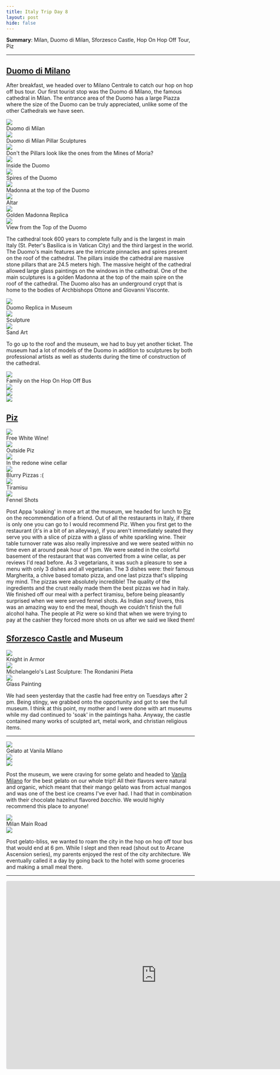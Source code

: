 ```yaml
---
title: Italy Trip Day 8
layout: post
hide: false
---
```


**Summary**: Milan, Duomo di Milan, Sforzesco Castle, Hop On Hop Off Tour, Piz

---

## [Duomo di Milano](http://www.wikiwand.com/en/Milan_Cathedral)

After breakfast, we headed over to Milano Centrale to catch our hop on hop off bus tour. Our first tourist stop was the Duomo di Milano, the famous cathedral in Milan. The entrance area of the Duomo has a large Piazza where the size of the Duomo can be truly appreciated, unlike some of the other Cathedrals we have seen.

<div class="row">
    <div class="12u 12u$(mobile) item">
        <img src="{{'assets/images/blog/italy_trip/day7/duomomilan2.jpg' | relative_url }}" class="blog-image">
        <figcaption>Duomo di Milan</figcaption>
    </div>
    <div class="6u 12u$(mobile) item">
        <img src="{{'assets/images/blog/italy_trip/day8/duomomilan1.jpg' | relative_url }}" class="blog-image">
        <figcaption>Duomo di Milan Pillar Sculptures</figcaption>
    </div>
    <div class="6u 12u$(mobile) item">
        <img src="{{'assets/images/blog/italy_trip/day8/duomoinside.jpg' | relative_url }}" class="blog-image">
        <figcaption>Don't the Pillars look like the ones from the Mines of Moria?</figcaption>
    </div>
    <div class="6u 12u$(mobile) item">
        <img src="{{'assets/images/blog/italy_trip/day8/duomoinside2.jpg' | relative_url }}" class="blog-image">
        <figcaption class="margin-bottom">Inside the Duomo</figcaption>
        <img src="{{'assets/images/blog/italy_trip/day8/duomospires.jpg' | relative_url }}" class="blog-image">
        <figcaption class="margin-bottom">Spires of the Duomo</figcaption>
        <img src="{{'assets/images/blog/italy_trip/day8/duomomadonna2.jpg' | relative_url }}" class="blog-image">
        <figcaption class="margin-bottom">Madonna at the top of the Duomo</figcaption>
    </div>
    <div class="6u 12u$(mobile) item">
        <img src="{{'assets/images/blog/italy_trip/day8/duomoinside3.jpg' | relative_url }}" class="blog-image">
        <figcaption class="margin-bottom">Altar</figcaption>
        <img src="{{'assets/images/blog/italy_trip/day8/duomomadonna1.jpg' | relative_url }}" class="blog-image">
        <figcaption class="margin-bottom">Golden Madonna Replica</figcaption>
    </div>
    <div class="12u 12u$(mobile) item">
        <img src="{{'assets/images/blog/italy_trip/day8/duomotopview.jpg' | relative_url }}" class="blog-image">
        <figcaption>View from the Top of the Duomo</figcaption>
    </div>
</div>

The cathedral took 600 years to complete fully and is the largest in main Italy (St. Peter's Basilica is in Vatican City) and the third largest in the world. The Duomo's main features are the intricate pinnacles and spires present on the roof of the cathedral. The pillars inside the cathedral are massive stone pillars that are 24.5 meters high. The massive height of the cathedral allowed large glass paintings on the windows in the cathedral. One of the main sculptures is a golden Madonna at the top of the main spire on the roof of the cathedral. The Duomo also has an underground crypt that is home to the bodies of Archbishops Ottone and Giovanni Visconte. 

<div class="row">
    <div class="12u 12u$(mobile) item">
        <img src="{{'assets/images/blog/italy_trip/day8/museum2.jpg' | relative_url }}" class="blog-image">
        <figcaption>Duomo Replica in Museum</figcaption>
    </div>
    <div class="6u 12u$(mobile) item">
        <img src="{{'assets/images/blog/italy_trip/day8/museum1.jpg' | relative_url }}" class="blog-image">
        <figcaption>Sculpture</figcaption>
    </div>
    <div class="6u 12u$(mobile) item">
        <img src="{{'assets/images/blog/italy_trip/day8/sandart.jpg' | relative_url }}" class="blog-image">
        <figcaption>Sand Art</figcaption>
    </div>
</div>

To go up to the roof and the museum, we had to buy yet another ticket. The museum had a lot of models of the Duomo in addition to sculptures by both professional artists as well as students during the time of construction of the cathedral.

<div class="row">
    <div class="4u 12u$(mobile) item">
        <img src="{{'assets/images/blog/italy_trip/day8/fambus.jpg' | relative_url }}" class="blog-image">
        <figcaption>Family on the Hop On Hop Off Bus</figcaption>
    </div>
    <div class="8u 12u$(mobile) item">
        <img src="{{'assets/images/blog/italy_trip/day8/famparents.jpg' | relative_url }}" class="blog-image">
    </div>
</div>
<div class="row">
    <div class="6u 12u$(mobile) item">
        <img src="{{'assets/images/blog/italy_trip/day8/famduomo.jpg' | relative_url }}" class="blog-image">
    </div>
    <div class="6u 12u$(mobile) item">
        <img src="{{'assets/images/blog/italy_trip/day8/famammalaughing.jpg' | relative_url }}" class="blog-image">
    </div>
</div>

## [Piz](https://www.google.com/maps/place/Piz/@18.4708117,73.9065882,15z/data=!4m5!3m4!1s0x4786c6ab76836fdd:0x16966d59fc5a5e6!8m2!3d45.4622104!4d9.1856901)

<div class="row">
    <div class="6u 12u$(mobile) item">
        <img src="{{'assets/images/blog/italy_trip/day8/piz1.jpg' | relative_url }}" class="blog-image">
        <figcaption>Free White Wine!</figcaption>
    </div>
    <div class="6u 12u$(mobile) item">
        <img src="{{'assets/images/blog/italy_trip/day8/piz2.jpg' | relative_url }}" class="blog-image">
        <figcaption>Outside Piz</figcaption>
    </div>
    <div class="6u 12u$(mobile) item">
        <img src="{{'assets/images/blog/italy_trip/day8/piz3.jpg' | relative_url }}" class="blog-image">
        <figcaption>In the redone wine cellar</figcaption>
    </div>
    <div class="6u 12u$(mobile) item">
        <img src="{{'assets/images/blog/italy_trip/day8/piz4.jpg' | relative_url }}" class="blog-image">
        <figcaption>Blurry Pizzas :(</figcaption>
    </div>
    <div class="6u 12u$(mobile) item">
        <img src="{{'assets/images/blog/italy_trip/day8/piz6.jpg' | relative_url }}" class="blog-image">
        <figcaption>Tiramisu</figcaption>
    </div>
    <div class="6u 12u$(mobile) item">
        <img src="{{'assets/images/blog/italy_trip/day8/piz5.jpg' | relative_url }}" class="blog-image">
        <figcaption>Fennel Shots</figcaption>
    </div>
</div>


Post Appa 'soaking' in more art at the museum, we headed for lunch to [Piz]() on the recommendation of a friend. Out of all the restaurants in Italy, if there is only one you can go to I would recommend Piz. When you first get to the restaurant (it's in a bit of an alleyway), if you aren't immediately seated they serve you with a slice of pizza with a glass of white sparkling wine. Their table turnover rate was also really impressive and we were seated within no time even at around peak hour of 1 pm. We were seated in the colorful basement of the restaurant that was converted from a wine cellar, as per reviews I'd read before. As 3 vegetarians, it was such a pleasure to see a menu with only 3 dishes and all vegetarian. The 3 dishes were: their famous Margherita, a chive based tomato pizza, and one last pizza that's slipping my mind. The pizzas were absolutely incredible! The quality of the ingredients and the crust really made them the best pizzas we had in Italy. We finished off our meal with a perfect tiramisu, before being pleasantly surprised when we were served fennel shots. As Indian *sauf* lovers, this was an amazing way to end the meal, though we couldn't finish the full alcohol haha. The people at Piz were so kind that when we were trying to pay at the cashier they forced more shots on us after we said we liked them! 

## [Sforzesco Castle](http://www.wikiwand.com/en/Sforza_Castle) and Museum

<div class="row">
    <div class="4u 12u$(mobile) item">
        <img src="{{'assets/images/blog/italy_trip/day8/smuseum1.jpg' | relative_url }}" class="blog-image">
        <figcaption>Knight in Armor</figcaption>
    </div>
    <div class="4u 12u$(mobile) item">
        <img src="{{'assets/images/blog/italy_trip/day8/smuseum2.jpg' | relative_url }}" class="blog-image">
        <figcaption>Michelangelo's Last Sculpture: The Rondanini Pieta</figcaption>
    </div>
    <div class="4u 12u$(mobile) item">
        <img src="{{'assets/images/blog/italy_trip/day8/smuseum3.jpg' | relative_url }}" class="blog-image">
        <figcaption>Glass Painting</figcaption>
    </div>
</div>

We had seen yesterday that the castle had free entry on Tuesdays after 2 pm. Being stingy, we grabbed onto the opportunity and got to see the full museum. I think at this point, my mother and I were done with art museums while my dad continued to 'soak' in the paintings haha. Anyway, the castle contained many works of sculpted art, metal work, and christian religious items.

---

<div class="personal row">
    <div class="3u 12u$(mobile) item">
        <img src="{{'assets/images/blog/italy_trip/day8/gelato.jpg' | relative_url }}" class="blog-image">
        <figcaption>Gelato at Vanila Milano</figcaption>
    </div>
    <div class="6u 12u$(mobile) item">
        <img src="{{'assets/images/blog/italy_trip/day8/famtram.jpg' | relative_url }}" class="blog-image">
    </div>
    <div class="3u 12u$(mobile) item">
        <img src="{{'assets/images/blog/italy_trip/day8/famcourtyard.jpg' | relative_url }}" class="blog-image">
    </div>
</div>

Post the museum, we were craving for some gelato and headed to [Vanila Milano](https://www.google.com/maps/place/Galleria+Vittorio+Emanuele+II/@45.4862671,9.2016725,16z/data=!4m12!1m6!3m5!1s0x4786c3f8853adc1d:0x192dc3c5f4975b72!2sPorta+Nuova!8m2!3d45.4798874!4d9.1925959!3m4!1s0x0:0x270b9ca95809d416!8m2!3d45.4658431!4d9.1899401) for the best gelato on our whole trip!! All their flavors were natural and organic, which meant that their mango gelato was from actual mangos and was one of the best ice creams I've ever had. I had that in combination with their chocolate hazelnut flavored *bacchio*. We would highly recommend this place to anyone!

<div class="personal row">
    <div class="12u 12u$(mobile) item">
        <img src="{{'assets/images/blog/italy_trip/day8/milan1.jpg' | relative_url }}" class="blog-image featured">
        <figcaption>Milan Main Road</figcaption>
    </div>
    <div class="12u 12u$(mobile) item">
        <img src="{{'assets/images/blog/italy_trip/day8/milan2.jpg' | relative_url }}" class="blog-image featured">
    </div>
</div>

Post gelato-bliss, we wanted to roam the city in the hop on hop off tour bus that would end at 6 pm. While I slept and then read (shout out to Arcane Ascension series), my parents enjoyed the rest of the city architecture. We eventually called it a day by going back to the hotel with some groceries and making a small meal there.

---

<div class="tripblan">
<iframe width="800px" height="500px" src="https://tripblan.com/map/italy-trip?maplines=true&day=7&color=f25b53&markercolor=f25b53" style="border: #dddddf 1px solid;  border-radius: 3px;"></iframe>
</div>
